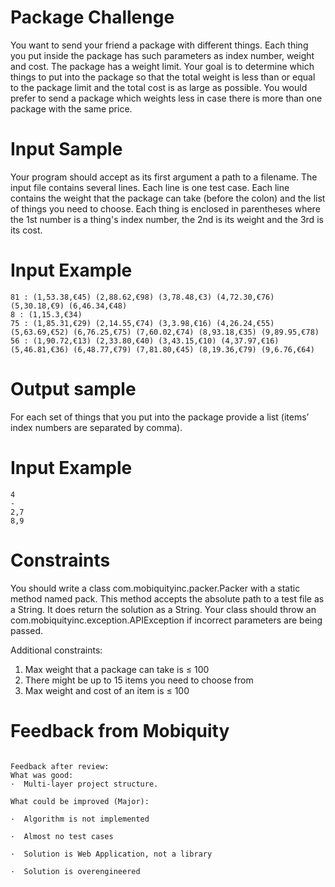 # Package Challenge
You want to send your friend a package with different things. 
Each thing you put inside the package has such parameters as index number, weight and cost. The package has a weight limit. Your goal is to determine which things to put into the package so that the total weight is less than or equal to the package limit and the total cost is as large as possible.
You would prefer to send a package which weights less in case there is more than one package with the same price.

# Input Sample
Your program should accept as its first argument a path to a filename. The input file contains several lines. Each line is one test case.
Each line contains the weight that the package can take (before the colon) and the list of things you need to choose. Each thing is enclosed in parentheses where the 1st number is a thing's index number, the 2nd is its weight and the 3rd is its cost. 

# Input Example
```
81 : (1,53.38,€45) (2,88.62,€98) (3,78.48,€3) (4,72.30,€76) (5,30.18,€9) (6,46.34,€48)
8 : (1,15.3,€34)
75 : (1,85.31,€29) (2,14.55,€74) (3,3.98,€16) (4,26.24,€55) (5,63.69,€52) (6,76.25,€75) (7,60.02,€74) (8,93.18,€35) (9,89.95,€78)
56 : (1,90.72,€13) (2,33.80,€40) (3,43.15,€10) (4,37.97,€16) (5,46.81,€36) (6,48.77,€79) (7,81.80,€45) (8,19.36,€79) (9,6.76,€64)
```
# Output sample
For each set of things that you put into the package provide a list (items’ index numbers are separated by comma). 

# Input Example
```
4
-
2,7
8,9
```
# Constraints
You should write a class com.mobiquityinc.packer.Packer with a static method named pack. This method accepts the absolute path to a test file as a String. It does return the solution as a String. Your class should throw an com.mobiquityinc.exception.APIException if incorrect parameters are being passed.

Additional constraints:
1. Max weight that a package can take is ≤ 100
2. There might be up to 15 items you need to choose from
3. Max weight and cost of an item is ≤ 100

# Feedback from Mobiquity
```I regret to inform you that our team has reviewed your technical assignment, but unfortunately, your solution didn't meet the expectations of the team, and therefore, we cannot proceed with your application.
 
Feedback after review:
What was good:
·  Multi-layer project structure.

What could be improved (Major):

·  Algorithm is not implemented

·  Almost no test cases

·  Solution is Web Application, not a library

·  Solution is overengineered

